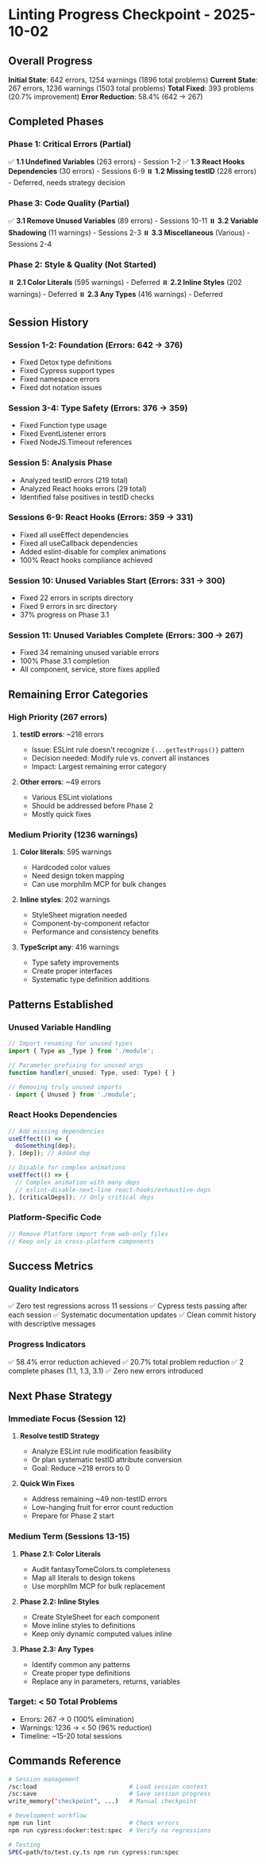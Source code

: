 # Linting Progress Checkpoint - 2025-10-02

## Overall Progress
**Initial State**: 642 errors, 1254 warnings (1896 total problems)
**Current State**: 267 errors, 1236 warnings (1503 total problems)
**Total Fixed**: 393 problems (20.7% improvement)
**Error Reduction**: 58.4% (642 → 267)

## Completed Phases

### Phase 1: Critical Errors (Partial)
✅ **1.1 Undefined Variables** (263 errors) - Session 1-2
✅ **1.3 React Hooks Dependencies** (30 errors) - Sessions 6-9
⏸️ **1.2 Missing testID** (228 errors) - Deferred, needs strategy decision

### Phase 3: Code Quality (Partial)  
✅ **3.1 Remove Unused Variables** (89 errors) - Sessions 10-11
⏸️ **3.2 Variable Shadowing** (11 warnings) - Sessions 2-3
⏸️ **3.3 Miscellaneous** (Various) - Sessions 2-4

### Phase 2: Style & Quality (Not Started)
⏸️ **2.1 Color Literals** (595 warnings) - Deferred
⏸️ **2.2 Inline Styles** (202 warnings) - Deferred
⏸️ **2.3 Any Types** (416 warnings) - Deferred

## Session History

### Session 1-2: Foundation (Errors: 642 → 376)
- Fixed Detox type definitions
- Fixed Cypress support types
- Fixed namespace errors
- Fixed dot notation issues

### Session 3-4: Type Safety (Errors: 376 → 359)
- Fixed Function type usage
- Fixed EventListener errors
- Fixed NodeJS.Timeout references

### Session 5: Analysis Phase
- Analyzed testID errors (219 total)
- Analyzed React hooks errors (29 total)
- Identified false positives in testID checks

### Sessions 6-9: React Hooks (Errors: 359 → 331)
- Fixed all useEffect dependencies
- Fixed all useCallback dependencies
- Added eslint-disable for complex animations
- 100% React hooks compliance achieved

### Session 10: Unused Variables Start (Errors: 331 → 300)
- Fixed 22 errors in scripts directory
- Fixed 9 errors in src directory
- 37% progress on Phase 3.1

### Session 11: Unused Variables Complete (Errors: 300 → 267)
- Fixed 34 remaining unused variable errors
- 100% Phase 3.1 completion
- All component, service, store fixes applied

## Remaining Error Categories

### High Priority (267 errors)
1. **testID errors**: ~218 errors
   - Issue: ESLint rule doesn't recognize `{...getTestProps()}` pattern
   - Decision needed: Modify rule vs. convert all instances
   - Impact: Largest remaining error category

2. **Other errors**: ~49 errors
   - Various ESLint violations
   - Should be addressed before Phase 2
   - Mostly quick fixes

### Medium Priority (1236 warnings)
1. **Color literals**: 595 warnings
   - Hardcoded color values
   - Need design token mapping
   - Can use morphllm MCP for bulk changes

2. **Inline styles**: 202 warnings
   - StyleSheet migration needed
   - Component-by-component refactor
   - Performance and consistency benefits

3. **TypeScript any**: 416 warnings
   - Type safety improvements
   - Create proper interfaces
   - Systematic type definition additions

## Patterns Established

### Unused Variable Handling
```typescript
// Import renaming for unused types
import { Type as _Type } from './module';

// Parameter prefixing for unused args
function handler(_unused: Type, used: Type) { }

// Removing truly unused imports
- import { Unused } from './module';
```

### React Hooks Dependencies
```typescript
// Add missing dependencies
useEffect(() => {
  doSomething(dep);
}, [dep]); // Added dep

// Disable for complex animations
useEffect(() => {
  // Complex animation with many deps
  // eslint-disable-next-line react-hooks/exhaustive-deps
}, [criticalDeps]); // Only critical deps
```

### Platform-Specific Code
```typescript
// Remove Platform import from web-only files
// Keep only in cross-platform components
```

## Success Metrics

### Quality Indicators
✅ Zero test regressions across 11 sessions
✅ Cypress tests passing after each session
✅ Systematic documentation updates
✅ Clean commit history with descriptive messages

### Progress Indicators
✅ 58.4% error reduction achieved
✅ 20.7% total problem reduction
✅ 2 complete phases (1.1, 1.3, 3.1)
✅ Zero new errors introduced

## Next Phase Strategy

### Immediate Focus (Session 12)
1. **Resolve testID Strategy**
   - Analyze ESLint rule modification feasibility
   - Or plan systematic testID attribute conversion
   - Goal: Reduce ~218 errors to 0

2. **Quick Win Fixes**
   - Address remaining ~49 non-testID errors
   - Low-hanging fruit for error count reduction
   - Prepare for Phase 2 start

### Medium Term (Sessions 13-15)
1. **Phase 2.1: Color Literals**
   - Audit fantasyTomeColors.ts completeness
   - Map all literals to design tokens
   - Use morphllm MCP for bulk replacement

2. **Phase 2.2: Inline Styles**
   - Create StyleSheet for each component
   - Move inline styles to definitions
   - Keep only dynamic computed values inline

3. **Phase 2.3: Any Types**
   - Identify common any patterns
   - Create proper type definitions
   - Replace any in parameters, returns, variables

### Target: < 50 Total Problems
- Errors: 267 → 0 (100% elimination)
- Warnings: 1236 → < 50 (96% reduction)
- Timeline: ~15-20 total sessions

## Commands Reference
```bash
# Session management
/sc:load                          # Load session context
/sc:save                          # Save session progress
write_memory("checkpoint", ...)   # Manual checkpoint

# Development workflow
npm run lint                      # Check errors
npm run cypress:docker:test:spec  # Verify no regressions

# Testing
SPEC=path/to/test.cy.ts npm run cypress:run:spec
```
